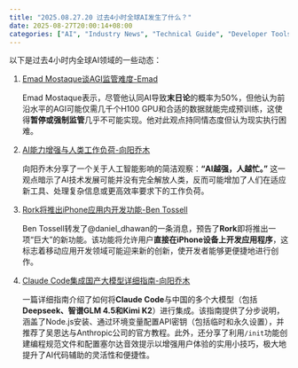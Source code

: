 ```yaml
---
title: "2025.08.27.20 过去4小时全球AI发生了什么？"
date: 2025-08-27T20:00:14+08:00
categories: ["AI", "Industry News", "Technical Guide", "Developer Tools", "AI Safety"]
---
```


以下是过去4小时内全球AI领域的一些动态：

1.  [Emad Mostaque谈AGI监管难度-Emad](https://x.com/EMostaque/status/1960655814592504235)

    Emad Mostaque表示，尽管他认同AI导致**末日论**的概率为50%，但他认为前沿水平的AGI可能仅需几千个H100 GPU和合适的数据就能完成预训练，这使得**暂停或强制监管**几乎不可能实现。他对此观点持同情态度但认为现实执行困难。

2.  [AI能力增强与人类工作负荷-向阳乔木](https://x.com/vista8/status/1960655205323956432)

    向阳乔木分享了一个关于人工智能影响的简洁观察：**“AI越强，人越忙。”** 这一观点暗示了AI技术发展可能并没有完全解放人类，反而可能增加了人们在适应新工具、处理复杂信息或更高效率要求下的工作负荷。

3.  [Rork将推出iPhone应用内开发功能-Ben Tossell](https://x.com/bentossell/status/1960622974349762840)

    Ben Tossell转发了@daniel_dhawan的一条消息，预告了**Rork**即将推出一项“巨大”的新功能。该功能将允许用户**直接在iPhone设备上开发应用程序**，这标志着移动应用开发领域可能迎来新的创新，使开发者能够更便捷地进行创作。

4.  [Claude Code集成国产大模型详细指南-向阳乔木](https://x.com/vista8/status/1960616499519086817)

    一篇详细指南介绍了如何将**Claude Code**与中国的多个大模型（包括**Deepseek、智谱GLM 4.5和Kimi K2**）进行集成。该指南提供了分步说明，涵盖了Node.js安装、通过环境变量配置API密钥（包括临时和永久设置），并推荐了吴恩达与Anthropic公司的官方教程。此外，还分享了利用`/init`功能创建编程规范文件和配置塞尔达音效提示以增强用户体验的实用小技巧，极大地提升了AI代码辅助的灵活性和便捷性。
